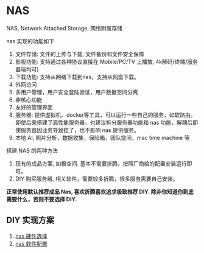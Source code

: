 # NAS
NAS, Network Attached Storage, 网络附属存储

nas 实现的功能如下
1. 文件存储: 文件的上传与下载, 文件备份和文件安全保障
2. 影视功能: 支持通过各种协议直接在 Mobile/PC/TV 上播放, 4k解码(终端/服务器端均可)
3. 下载功能: 支持从网络下载到nas，支持从网盘下载。
4. 外网访问
5. 多用户管理，用户安全登陆验证，用户数据空间分离
6. 非核心功能
  1. 友好的管理界面
  2. 服务器: 提供虚拟机、docker等工具，可以运行一些自己的服务，如软路由。 即使后来搭建了高性能服务器，也建议拆分服务器功能和 nas 功能，解耦后即使服务器因业务导致挂了，也不影响 nas 提供服务。
  3. 本地 AI, 照片分析，数据收集，保险箱，团队空间，mac time machine 等

搭建 NAS 的两种方法
1. 现有的成品方案, 如极空间. 基本不需要折腾，按照厂商给的配置安装运行即可。
2. DIY 购买服务器, 相关软件，需要较多折腾，很多服务需要自己安装。

**正常使用默认推荐成品 Nas, 喜欢折腾喜欢追求极致推荐 DIY. 除非你知道你到底需要什么，否则不要选择 DIY.**

## DIY 实现方案
1. [nas 硬件选择](./hardware.md)
2. [nas 软件配置](./soft.md)
